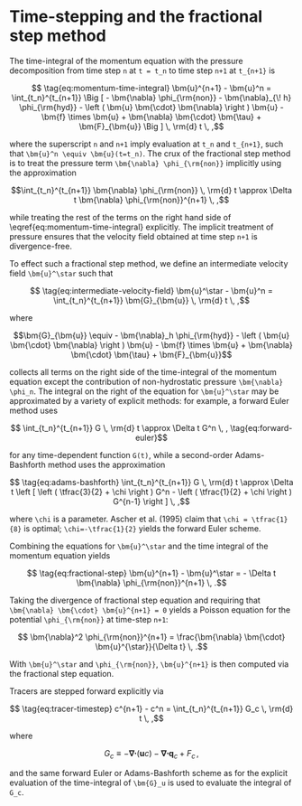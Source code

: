 # Time-stepping and the fractional step method

The time-integral of the momentum equation with the pressure decomposition from time step ``n`` at ``t = t_n`` 
to time step ``n+1`` at ``t_{n+1}`` is
```math
    \tag{eq:momentum-time-integral}
    \bm{u}^{n+1} - \bm{u}^n = 
        \int_{t_n}^{t_{n+1}} \Big [ - \bm{\nabla} \phi_{\rm{non}} 
                                    - \bm{\nabla}_{\! h} \phi_{\rm{hyd}} 
                                    - \left ( \bm{u} \bm{\cdot} \bm{\nabla} \right ) \bm{u} 
                                    - \bm{f} \times \bm{u} 
                                    + \bm{\nabla} \bm{\cdot} \bm{\tau} 
                                    + \bm{F}_{\bm{u}} \Big ] \, \rm{d} t \, ,
```
where the superscript ``n`` and ``n+1`` imply evaluation at ``t_n`` and ``t_{n+1}``, 
such that ``\bm{u}^n \equiv \bm{u}(t=t_n)``.
The crux of the fractional step method is to treat the pressure term 
``\bm{\nabla} \phi_{\rm{non}}`` implicitly using the approximation
```math
\int_{t_n}^{t_{n+1}} \bm{\nabla} \phi_{\rm{non}} \, \rm{d} t \approx 
    \Delta t \bm{\nabla} \phi_{\rm{non}}^{n+1} \, ,
```
while treating the rest of the terms on the right hand side of \eqref{eq:momentum-time-integral} explicitly.
The implicit treatment of pressure ensures that the velocity field obtained at time step ``n+1`` is divergence-free.

To effect such a fractional step method, we define an intermediate velocity field ``\bm{u}^\star`` such that
```math
    \tag{eq:intermediate-velocity-field}
    \bm{u}^\star - \bm{u}^n = \int_{t_n}^{t_{n+1}} \bm{G}_{\bm{u}} \, \rm{d} t \, ,
```
where
```math
\bm{G}_{\bm{u}} \equiv - \bm{\nabla}_h \phi_{\rm{hyd}} 
                       - \left ( \bm{u} \bm{\cdot} \bm{\nabla} \right ) \bm{u} 
                       - \bm{f} \times \bm{u} 
                       + \bm{\nabla} \bm{\cdot} \bm{\tau} 
                       + \bm{F}_{\bm{u}}
```
collects all terms on the right side of the time-integral of the momentum equation except the contribution 
of non-hydrostatic pressure ``\bm{\nabla} \phi_n``.
The integral on the right of the equation for ``\bm{u}^\star`` may be approximated by a variety of 
explicit methods: for example, a forward Euler method uses
```math
    \int_{t_n}^{t_{n+1}} G \, \rm{d} t \approx \Delta t G^n \, ,
    \tag{eq:forward-euler}
```
for any time-dependent function ``G(t)``, while a second-order Adams-Bashforth method uses the approximation
```math
    \tag{eq:adams-bashforth}
    \int_{t_n}^{t_{n+1}} G \, \rm{d} t \approx 
        \Delta t \left [ \left ( \tfrac{3}{2} + \chi \right ) G^n 
        - \left ( \tfrac{1}{2} + \chi \right ) G^{n-1} \right ] \, ,
```
where ``\chi`` is a parameter. Ascher et al. (1995) claim that ``\chi = \tfrac{1}{8}`` is optimal; 
``\chi=-\tfrac{1}{2}`` yields the forward Euler scheme.

Combining the equations for ``\bm{u}^\star`` and the time integral of the momentum equation yields
```math
    \tag{eq:fractional-step}
    \bm{u}^{n+1} - \bm{u}^\star = - \Delta t \bm{\nabla} \phi_{\rm{non}}^{n+1} \, .
```
Taking the divergence of fractional step equation and requiring that 
``\bm{\nabla} \bm{\cdot} \bm{u}^{n+1} = 0`` yields a Poisson equation for the potential 
``\phi_{\rm{non}}`` at time-step ``n+1``:
```math
    \bm{\nabla}^2 \phi_{\rm{non}}^{n+1} = \frac{\bm{\nabla} \bm{\cdot} \bm{u}^{\star}}{\Delta t} \, .
```
With ``\bm{u}^\star`` and ``\phi_{\rm{non}}``, ``\bm{u}^{n+1}`` is then computed via the fractional step equation.

Tracers are stepped forward explicitly via
```math
    \tag{eq:tracer-timestep}
    c^{n+1} - c^n = \int_{t_n}^{t_{n+1}} G_c \, \rm{d} t \, ,
```
where 
```math
    G_c \equiv - \bm{\nabla} \bm{\cdot} \left ( \bm{u} c \right ) - \bm{\nabla} \bm{\cdot} \bm{q}_c + F_c \, ,
```
and the same forward Euler or Adams-Bashforth scheme as for the explicit evaluation of the time-integral of
``\bm{G}_u`` is used to evaluate the integral of ``G_c``.
